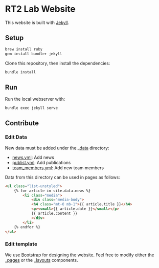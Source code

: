 # RT2 Lab Website

This website is built with [Jekyll](https://jekyllrb.com/).

## Setup

``` bash
brew install ruby
gem install bundler jekyll
```

Clone this repository, then install the dependencies:

``` bash
bundle install
```

## Run

Run the local webserver with:

``` bash
bundle exec jekyll serve
```

## Contribute

### Edit Data

New data must be added under the [_data](_data/) directory:

- [news.yml](_data/news.yml): Add news
- [publist.yml](_data/publist.yml): Add publications
- [team_members.yml](_data/team_members.yml): Add new team members

Data from this directory can be used in pages as follows:

``` html
<ul class="list-unstyled">
    {% for article in site.data.news %}
        <li class="media">
            <div class="media-body">
            <h4 class="mt-0 mb-1">{{ article.title }}</h4>
            <p><small>{{ article.date }}</small></p>
            {{ article.content }}
            </div>
        </li>
    {% endfor %}
</ul>
```

### Edit template

We use [Bootstrap](https://getbootstrap.com/) for designing the website. Feel free to modify either the [_pages](_pages/) or the
[_layouts](_layouts/) components.

